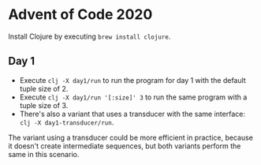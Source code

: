 # Advent of Code 2020

Install Clojure by executing `brew install clojure`.

## Day 1

* Execute `clj -X day1/run` to run the program for day 1 with the default tuple size of 2.
* Execute `clj -X day1/run '[:size]' 3` to run the same program with a tuple size of 3.
* There's also a variant that uses a transducer with the same interface: `clj -X day1-transducer/run`.

The variant using a transducer could be more efficient in practice, because it doesn't create intermediate sequences, but both variants perform the same in this scenario.
